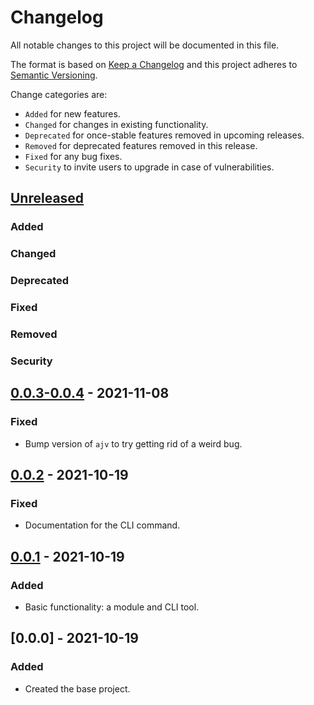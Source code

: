 # Changelog

All notable changes to this project will be documented in this file.

The format is based on [Keep a Changelog](http://keepachangelog.com/en/1.0.0/)
and this project adheres to [Semantic Versioning](http://semver.org/spec/v2.0.0.html).

Change categories are:

* `Added` for new features.
* `Changed` for changes in existing functionality.
* `Deprecated` for once-stable features removed in upcoming releases.
* `Removed` for deprecated features removed in this release.
* `Fixed` for any bug fixes.
* `Security` to invite users to upgrade in case of vulnerabilities.

## [Unreleased]
### Added
### Changed
### Deprecated
### Fixed
### Removed
### Security

## [0.0.3-0.0.4] - 2021-11-08
### Fixed
- Bump version of `ajv` to try getting rid of a weird bug.

## [0.0.2] - 2021-10-19
### Fixed
- Documentation for the CLI command.

## [0.0.1] - 2021-10-19
### Added
- Basic functionality: a module and CLI tool.

## [0.0.0] - 2021-10-19
### Added
- Created the base project.

[Unreleased]: https://github.com/saibotsivad/ajv-openapi-compile/compare/v0.0.0...HEAD
[0.0.3-0.0.4]: https://github.com/saibotsivad/ajv-openapi-compile/compare/v0.0.2...v0.0.4
[0.0.2]: https://github.com/saibotsivad/ajv-openapi-compile/compare/v0.0.1...v0.0.2
[0.0.1]: https://github.com/saibotsivad/ajv-openapi-compile/compare/v0.0.0...v0.0.1

